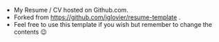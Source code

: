 - My Resume / CV hosted on Github.com.
- Forked from https://github.com/jglovier/resume-template .
- Feel free to use this template if you wish but remember to change the contents :wink:
